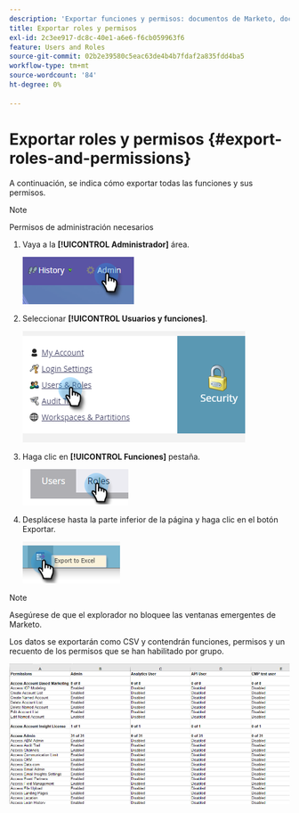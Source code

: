 ```yaml
---
description: 'Exportar funciones y permisos: documentos de Marketo, documentación del producto'
title: Exportar roles y permisos
exl-id: 2c3ee917-dc8c-40e1-a6e6-f6cb059963f6
feature: Users and Roles
source-git-commit: 02b2e39580c5eac63de4b4b7fdaf2a835fdd4ba5
workflow-type: tm+mt
source-wordcount: '84'
ht-degree: 0%

---
```


# Exportar roles y permisos {#export-roles-and-permissions}

A continuación, se indica cómo exportar todas las funciones y sus permisos.

>[!NOTE]
>
>Permisos de administración necesarios

1. Vaya a la **[!UICONTROL Administrador]** área.

   ![](assets/export-roles-and-permissions-1.png)

1. Seleccionar **[!UICONTROL Usuarios y funciones]**.

   ![](assets/export-roles-and-permissions-2.png)

1. Haga clic en **[!UICONTROL Funciones]** pestaña.

   ![](assets/export-roles-and-permissions-3.png)

1. Desplácese hasta la parte inferior de la página y haga clic en el botón Exportar.

   ![](assets/export-roles-and-permissions-4.png)

>[!NOTE]
>
>Asegúrese de que el explorador no bloquee las ventanas emergentes de Marketo.

Los datos se exportarán como CSV y contendrán funciones, permisos y un recuento de los permisos que se han habilitado por grupo.

![](assets/export-roles-and-permissions-5.png)
